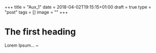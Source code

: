  +++
title = "Aux_1"
date = 2018-04-02T19:15:15+01:00
draft = true
type = "post"
tags = []
image = ""
+++

# The first heading

Lorem Ipsum...
~               